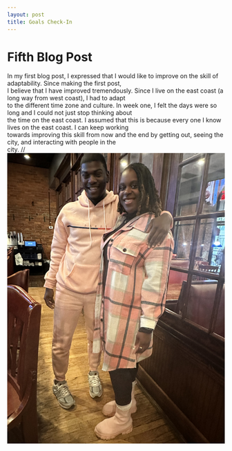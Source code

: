 ```yaml
---
layout: post
title: Goals Check-In
---
```


# Fifth Blog Post
In my first blog post, I expressed that I would like to improve on the skill of adaptability. Since making the first post, <br>
I believe that I have improved tremendously. Since I live on the east coast (a long way from west coast), I had to adapt <br>
to the different time zone and culture. In week one, I felt the days were so long and I could not just stop thinking about <br>
the time on the east coast. I assumed that this is because every one I know lives on the east coast. I can keep working <br> 
towards improving this skill from now and the end by getting out, seeing the city, and interacting with people in the <br>
city.
// ![_config.yml](/images/IMG_8859.jpeg)
